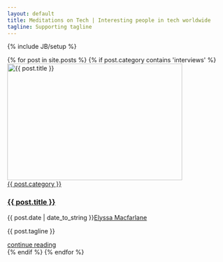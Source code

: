 ```yaml
---
layout: default
title: Meditations on Tech | Interesting people in tech worldwide
tagline: Supporting tagline
---
```

{% include JB/setup %}

<div class="ruby-page-wrap row clearfix is-masonry tn-container no-sidebar">
  <div class="ruby-content-wrap col-xs-12">
    <div class="main-content-inner">
    {% for post in site.posts %}
    {% if post.category contains 'interviews' %}
      <div class="grid-layout-outer col-sm-6 col-xs-12 masonry-el" data-cols="2">
        <article class="post-wrap grid-layout clearfix tn-animated-image tn-zoom tn-animation">
          <div class="thumb-wrap post-el">
            <a href="{{ post.url }}" rel="bookmark" title="{{ post.title }}">
              <img alt="{{ post.title }}" class="attachment-tn_medium_grid size-tn_medium_grid wp-post-image" height="267" width="400" sizes="(max-width: 400px) 100vw, 400px" src="{{ BASE_PATH }}img/posts/{{ post.image }}">
            </a>
          </div>
          <div class="post-inner grid-inner">
            <div class="category-name-wrap post-el">
              <span class="bullet first-bullet"></span><a class="cate-name" href="/{{ post.category }}.html" title="{{ post.category }}">{{ post.category }}</a><span class="bullet last-bullet"></span>
            </div>
            <h3 class="post-title post-el small"><a href="{{ post.url }}" rel="bookmark" title="{{ post.title }}">{{ post.title }}</a></h3>
            <div class="meta-tags-wrap post-el">
              <span class="date-tags tags-el"><time datetime="{{ post.date | date_to_string }}">{{ post.date | date_to_string }}</time></span><span class="author-tags tags-el"><a href="javascript:;">Elyssa Macfarlane</a></span>
            </div>
          </div>
          <div class="excerpt post-el">
            <p>{{ post.tagline }}</p>
          </div>
          <div class="read-more-wrap post-el">
            <a href="{{ post.url }}" rel="bookmark" title="{{ post.title }}">continue reading</a>
          </div>
          <div class="post-footer">
            <div class="post-format-wrap">
              <span class="post-format"><i class="fa fa-file-text"></i></span>
            </div>
          </div>
        </article>
      </div>
    {% endif %}
    {% endfor %}
    </div>
  </div>
</div>
